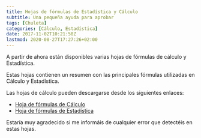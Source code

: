 ```yaml
---
title: Hojas de fórmulas de Estadística y Cálculo
subtitle: Una pequeña ayuda para aprobar
tags: [Chuleta]
categories: [Cálculo, Estadística]
date: 2017-11-02T10:21:50Z
lastmod: 2020-08-27T17:27:26+02:00
---
```


A partir de ahora están disponibles varias hojas de fórmulas de cálculo y Estadística.

<!--more-->

Estas hojas contienen un resumen con las principales fórmulas utilizadas en Cálculo y Estadística.

Las hojas de cálculo pueden descargarse desde los siguientes enlaces:

- [Hoja de fórmulas de Cálculo](http://aprendeconalf.es/calculo/formulas/)
- [Hoja de fórmulas de Estadística](https://aprendeconalf.es/docencia/estadistica/formulas/)

Estaría muy agradecido si me informáis de cualquier error que detectéis en estas hojas.